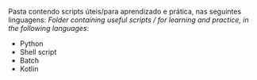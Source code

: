 Pasta contendo scripts úteis/para aprendizado e prática, nas seguintes linguagens:
*Folder containing useful scripts / for learning and practice, in the following languages*:

- Python
- Shell script
- Batch
- Kotlin

